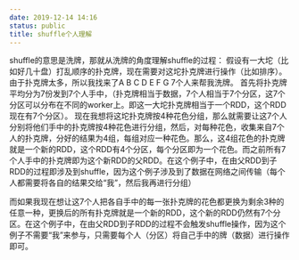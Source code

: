```yaml
---
date: 2019-12-14 14:16
status: public
title: shuffle个人理解
---
```


shuffle的意思是洗牌，那就从洗牌的角度理解shuffle的过程：
假设有一大坨（比如好几十盘）打乱顺序的扑克牌，现在需要对这坨扑克牌进行操作（比如排序）。由于扑克牌太多，所以我找来了A B C D E F G 7个人来帮我洗牌。
首先将扑克牌平均分为7份发到7个人手中，（扑克牌相当于数据，7个人相当于7个分区，这7个分区可以分布在不同的worker上。即这一大坨扑克牌相当于一个RDD，这个RDD现在有7个分区）。
现在我想将这坨扑克牌按4种花色分组，那么就需要让这7个人分别将他们手中的扑克牌按4种花色进行分组，然后，对每种花色，收集来自7个人的扑克牌，分好的结果为4组，每组对应一种花色。那么，这4组花色的扑克牌就是一个新的RDD，这个RDD有4个分区，每个分区即为一个花色。而之前所有7个人手中的扑克牌即为这个新RDD的父RDD。在这个例子中，在由父RDD到子RDD的过程即涉及到shuffle，因为这个例子涉及到了数据在网络之间传输（每个人都需要将各自的结果交给“我”，然后我再进行分组）

而如果我现在想让这7个人把各自手中的每一张扑克牌的花色都更换为剩余3种的任意一种，更换后的所有扑克牌就是一个新的RDD，这个新的RDD仍然有7个分区。在这个例子中，在由父RDD到子RDD的过程不会触发shuffle操作，因为这个例子不需要“我”来参与，只需要每个人（分区）将自己手中的牌（数据）进行操作即可。
